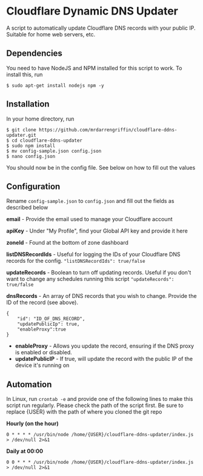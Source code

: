 # Cloudflare Dynamic DNS Updater
A script to automatically update Cloudflare DNS records with your public IP. Suitable for home web servers, etc.

## Dependencies
You need to have NodeJS and NPM installed for this script to work. To install this, run 

    $ sudo apt-get install nodejs npm -y

## Installation
In your home directory, run 

    $ git clone https://github.com/mrdarrengriffin/cloudflare-ddns-updater.git
    $ cd cloudflare-ddns-updater
    $ sudo npm install
    $ mv config-sample.json config.json
    $ nano config.json
    
You should now be in the config file. See below on how to fill out the values

## Configuration
Rename ``config-sample.json`` to ``config.json`` and fill out the fields as described below

**email** - Provide the email used to manage your Cloudflare account

**apiKey** - Under "My Profile", find your Global API key and provide it here

**zoneId** - Found at the bottom of zone dashboard

**listDNSRecordIds** - Useful for logging the IDs of your Cloudflare DNS records for the config.
	``"listDNSRecordIds": true/false``
	
**updateRecords** - Boolean to turn off updating records. Useful if you don't want to change any schedules running this script
	``"updateRecords": true/false``

**dnsRecords** - An array of DNS records that you wish to change. Provide the ID of the record (see above). 

    {
        "id": "ID_OF_DNS_RECORD",
        "updatePublicIp": true,
        "enableProxy":true
    }

 - **enableProxy** - Allows you update the record, ensuring if the DNS proxy is enabled or disabled.
 - **updatePublicIP** - If true, will update the record with the public IP of the device it's running on

## Automation
In Linux, run ``crontab -e`` and provide one of the following lines to make this script run regularly. Please check the path of the script first. Be sure to replace {USER} with the path of where you cloned the git repo

**Hourly (on the hour)** 

``0 * * * * /usr/bin/node /home/{USER}/cloudflare-ddns-updater/index.js > /dev/null 2>&1``

**Daily at 00:00**

``0 0 * * * /usr/bin/node /home/{USER}/cloudflare-ddns-updater/index.js > /dev/null 2>&1``
